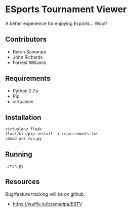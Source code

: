 ESports Tournament Viewer
========
A better experience for enjoying Esports... Woot!

Contributors
--------
* Byron Samaripa
* John Richards
* Forrest Williams

Requirements
-------
* Python 2.7.x
* Pip
* virtualenv

Installation
--------
```python
virtualenv flask
flask/bin/pip install -r requirements.txt
chmod a+x run.py
```

Running
--------
```
./run.py
```

Resources
--------
Bug/feature tracking will be on github.

* https://waffle.io/bsamaripa/ESTV
